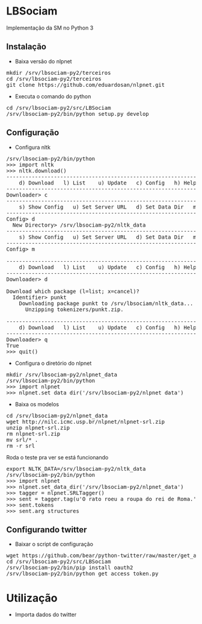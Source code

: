 LBSociam
======================

Implementação da SM no Python 3

Instalação
----------------

* Baixa versão do nlpnet

<pre>
mkdir /srv/lbsociam-py2/terceiros
cd /srv/lbsociam-py2/terceiros
git clone https://github.com/eduardosan/nlpnet.git
</pre>

* Executa o comando do python

<pre>
cd /srv/lbsociam-py2/src/LBSociam
/srv/lbsociam-py2/bin/python setup.py develop
</pre>

Configuração
-------------------

* Configura nltk

<pre>
/srv/lbsociam-py2/bin/python
>>> import nltk
>>> nltk.download()
---------------------------------------------------------------------------
    d) Download   l) List    u) Update   c) Config   h) Help   q) Quit
---------------------------------------------------------------------------
Downloader> c
---------------------------------------------------------------------------
    s) Show Config   u) Set Server URL   d) Set Data Dir   m) Main Menu
---------------------------------------------------------------------------
Config> d
  New Directory> /srv/lbsociam-py2/nltk_data
---------------------------------------------------------------------------
    s) Show Config   u) Set Server URL   d) Set Data Dir   m) Main Menu
---------------------------------------------------------------------------
Config> m

---------------------------------------------------------------------------
    d) Download   l) List    u) Update   c) Config   h) Help   q) Quit
---------------------------------------------------------------------------
Downloader> d

Download which package (l=list; x=cancel)?
  Identifier> punkt
    Downloading package punkt to /srv/lbsociam/nltk_data...
      Unzipping tokenizers/punkt.zip.

---------------------------------------------------------------------------
    d) Download   l) List    u) Update   c) Config   h) Help   q) Quit
---------------------------------------------------------------------------
Downloader> q
True
>>> quit()
</pre>

* Configura o diretório do nlpnet

<pre>
mkdir /srv/lbsociam-py2/nlpnet_data
/srv/lbsociam-py2/bin/python
>>> import nlpnet
>>> nlpnet.set_data_dir('/srv/lbsociam-py2/nlpnet_data')
</pre>

* Baixa os modelos

<pre>
cd /srv/lbsociam-py2/nlpnet_data
wget http://nilc.icmc.usp.br/nlpnet/nlpnet-srl.zip
unzip nlpnet-srl.zip
rm nlpnet-srl.zip
mv srl/* .
rm -r srl
</pre>

Roda o teste pra ver se está funcionando

<pre>
export NLTK_DATA=/srv/lbsociam-py2/nltk_data
/srv/lbsociam-py2/bin/python
>>> import nlpnet
>>> nlpnet.set_data_dir('/srv/lbsociam-py2/nlpnet_data')
>>> tagger = nlpnet.SRLTagger()
>>> sent = tagger.tag(u'O rato roeu a roupa do rei de Roma.')[0]  
>>> sent.tokens
>>> sent.arg_structures
</pre>

Configurando twitter
----------------------------

* Baixar o script de configuração
<pre>
wget https://github.com/bear/python-twitter/raw/master/get_access_token.py
cd /srv/lbsociam-py2/src/LBSociam
/srv/lbsociam-py2/bin/pip install oauth2
/srv/lbsociam-py2/bin/python get_access_token.py
</pre>

Utilização
===========================

* Importa dados do twitter